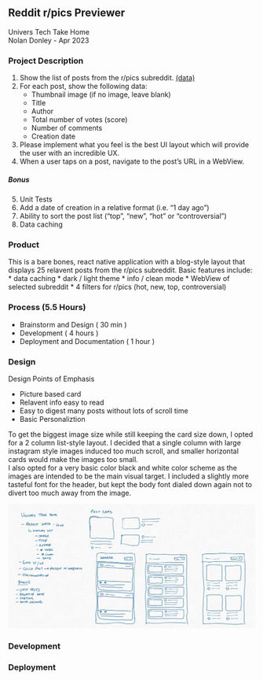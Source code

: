 ## Reddit r/pics Previewer
Univers Tech Take Home  
Nolan Donley - Apr 2023  
  
### Project Description
1. Show the list of posts from the r/pics subreddit. [(data)](https://api.reddit.com/r/pics/hot.json)  
2. For each post, show the following data:
    * Thumbnail image (if no image, leave blank)
    * Title
    * Author
    * Total number of votes (score)
    * Number of comments
    * Creation date
3. Please implement what you feel is the best UI layout which will provide the user with an incredible UX.
4. When a user taps on a post, navigate to the post’s URL in a WebView.
##### Bonus  
5. Unit Tests
6. Add a date of creation in a relative format (i.e. “1 day ago”)
7. Ability to sort the post list (“top”, “new”, “hot” or “controversial”)
8. Data caching

### Product
This is a bare bones, react native application with a blog-style layout that displays 25 relavent posts from the r/pics subreddit. Basic features include:  
    * data caching
    * dark / light theme
    * info / clean mode 
    * WebView of selected subreddit
    * 4 filters for r/pics (hot, new, top, controversial)

### Process (5.5 Hours)
* Brainstorm and Design ( 30 min )
* Development ( 4 hours )
* Deployment and Documentation ( 1 hour )

### Design
Design Points of Emphasis
* Picture based card
* Relavent info easy to read
* Easy to digest many posts without lots of scroll time
* Basic Personaliztion

To get the biggest image size while still keeping the card size down, I opted for a 2 column list-style layout.
I decided that a single column with large instagram style images induced too much scroll, and smaller horizontal cards would make the images too small.  
I also opted for a very basic color black and white color scheme as the images are intended to be the main visual target. I included a slightly more tasteful font for the header, but kept the body font dialed down again not to divert too much away from the image.  
  
![Design Image](./images/design.jpg?raw=true)

### Development

### Deployment
